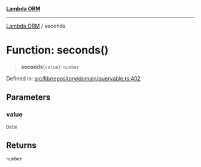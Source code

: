 [**Lambda ORM**](../README.md)

***

[Lambda ORM](../README.md) / seconds

# Function: seconds()

> **seconds**(`value`): `number`

Defined in: [src/lib/repository/domain/queryable.ts:402](https://github.com/lambda-orm/lambdaorm-base/blob/5f10bdc7d0f008296efbcbe89bc2bf1ed03aaaef/src/lib/repository/domain/queryable.ts#L402)

## Parameters

### value

`Date`

## Returns

`number`
